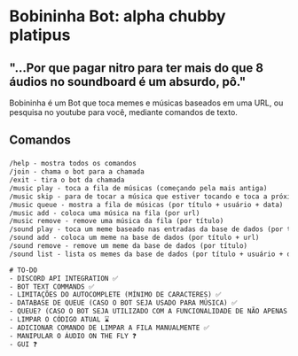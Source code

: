 # Bobininha Bot: alpha chubby platipus

## "...Por que pagar nitro para ter mais do que 8 áudios no soundboard é um absurdo, pô."
Bobininha é um Bot que toca memes e músicas baseados em uma URL, ou pesquisa no youtube para você, mediante comandos de texto.
## Comandos

###
```txt
/help - mostra todos os comandos
/join - chama o bot para a chamada
/exit - tira o bot da chamada
/music play - toca a fila de músicas (começando pela mais antiga)
/music skip - para de tocar a música que estiver tocando e toca a próxima da fila (se tiver)
/music queue - mostra a fila de músicas (por título + usuário + data)
/music add - coloca uma música na fila (por url)
/music remove - remove uma música da fila (por título)
/sound play - toca um meme baseado nas entradas da base de dados (por título)
/sound add - coloca um meme na base de dados (por título + url)
/sound remove - remove um meme da base de dados (por título)
/sound list - lista os memes da base de dados (por título + usuário + data)

# TO-DO
- DISCORD API INTEGRATION ✅
- BOT TEXT COMMANDS ✅
- LIMITAÇÕES DO AUTOCOMPLETE (MÍNIMO DE CARACTERES) ✅
- DATABASE DE QUEUE (CASO O BOT SEJA USADO PARA MÚSICA) ✅
- QUEUE? (CASO O BOT SEJA UTILIZADO COM A FUNCIONALIDADE DE NÃO APENAS SOUNDBOARD MAS TB REPRODUTOR DE MÚSICA) ✅
- LIMPAR O CÓDIGO ATUAL ⌛
- ADICIONAR COMANDO DE LIMPAR A FILA MANUALMENTE ✅
- MANIPULAR O ÁUDIO ON THE FLY ❓
- GUI ❓
